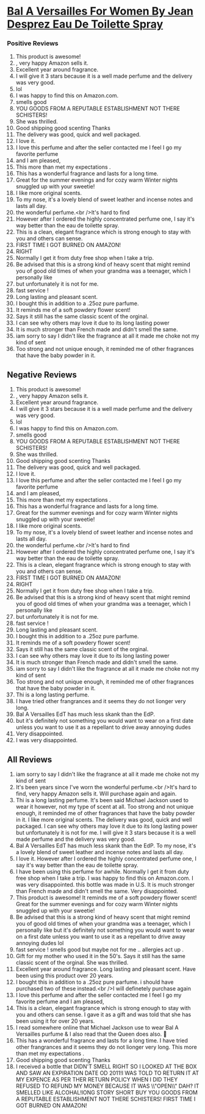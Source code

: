 # [Bal A Versailles For Women By Jean Desprez Eau De Toilette Spray](https://products.checkmycream.com/products/Bal-A-Versailles-For-Women-By-Jean-Desprez-Eau-De-Toilette-Spray.html)

### Positive Reviews

<ol>
      <li>This product is awesome!</li>
      <li>, very happy Amazon sells it.</li>
      <li>Excellent year around fragrance.  </li>
      <li>I will give it 3 stars because it is a well made perfume and the delivery was very good.</li>
      <li>lol</li>
      <li>I was happy to find this on Amazon.com.  </li>
      <li>smells good</li>
      <li>YOU GOODS FROM A REPUTABLE ESTABLISHMENT NOT THERE SCHISTERS!</li>
      <li>She was thrilled.</li>
      <li>Good shipping good scenting Thanks</li>
      <li>The delivery was good, quick  and well packaged.</li>
      <li>I love it.  </li>
      <li>I love this perfume and after the seller contacted me I feel I go my favorite perfume</li>
      <li>and I am pleased,</li>
      <li>This more than met my expectations .</li>
      <li>This has a wonderful fragrance and lasts for a long time.  </li>
      <li>Great for the summer evenings and for cozy warm Winter nights snuggled up with your sweetie!</li>
      <li>I like more original scents.</li>
      <li>To my nose, it&#x27;s a lovely blend of sweet leather and incense notes and lasts all day.</li>
      <li>the wonderful perfume.&lt;br /&gt;It&#x27;s hard to find</li>
      <li>However after I ordered the highly concentrated perfume one, I say it&#x27;s way better than the eau de toilette spray.</li>
      <li>This is a clean, elegant fragrance which is strong enough to stay with you and others can sense.</li>
      <li>FIRST TIME I GOT BURNED ON AMAZON!</li>
      <li>RIGHT</li>
      <li>Normally I get it from duty free shop when I take a trip.  </li>
      <li>Be advised that this is a strong kind of heavy scent that might remind you of good old times of when your grandma was a teenager, which I personally like</li>
      <li>but unfortunately it is not for me.</li>
      <li>fast service !</li>
      <li>Long lasting and pleasant scent.  </li>
      <li>I bought this in addition to a .25oz pure parfume.</li>
      <li>It reminds me of a soft powdery flower scent!</li>
      <li>Says it still has the same classic scent of the orginal.  </li>
      <li>I can see why others may love it due to its long lasting power</li>
      <li>It is much stronger than French made and didn&#x27;t smell the same.  </li>
      <li>iam sorry to say I didn&#x27;t like the fragrance at all it made me choke not my kind of sent</li>
      <li>Too strong and not unique enough, it reminded me of other fragrances that have the baby powder in it.</li>
</ol>


<h2>Negative Reviews</h2>
<ol>
<li> This product is awesome!</li>
<li> , very happy Amazon sells it.</li>
<li> Excellent year around fragrance.  </li>
<li> I will give it 3 stars because it is a well made perfume and the delivery was very good.</li>
<li> lol</li>
<li> I was happy to find this on Amazon.com.  </li>
<li> smells good</li>
<li> YOU GOODS FROM A REPUTABLE ESTABLISHMENT NOT THERE SCHISTERS!</li>
<li> She was thrilled.</li>
<li> Good shipping good scenting Thanks</li>
<li> The delivery was good, quick  and well packaged.</li>
<li> I love it.  </li>
<li> I love this perfume and after the seller contacted me I feel I go my favorite perfume</li>
<li> and I am pleased,</li>
<li> This more than met my expectations .</li>
<li> This has a wonderful fragrance and lasts for a long time.  </li>
<li> Great for the summer evenings and for cozy warm Winter nights snuggled up with your sweetie!</li>
<li> I like more original scents.</li>
<li> To my nose, it&#x27;s a lovely blend of sweet leather and incense notes and lasts all day.</li>
<li> the wonderful perfume.&lt;br /&gt;It&#x27;s hard to find</li>
<li> However after I ordered the highly concentrated perfume one, I say it&#x27;s way better than the eau de toilette spray.</li>
<li> This is a clean, elegant fragrance which is strong enough to stay with you and others can sense.</li>
<li> FIRST TIME I GOT BURNED ON AMAZON!</li>
<li> RIGHT</li>
<li> Normally I get it from duty free shop when I take a trip.  </li>
<li> Be advised that this is a strong kind of heavy scent that might remind you of good old times of when your grandma was a teenager, which I personally like</li>
<li> but unfortunately it is not for me.</li>
<li> fast service !</li>
<li> Long lasting and pleasant scent.  </li>
<li> I bought this in addition to a .25oz pure parfume.</li>
<li> It reminds me of a soft powdery flower scent!</li>
<li> Says it still has the same classic scent of the orginal.  </li>
<li> I can see why others may love it due to its long lasting power</li>
<li> It is much stronger than French made and didn&#x27;t smell the same.  </li>
<li> iam sorry to say I didn&#x27;t like the fragrance at all it made me choke not my kind of sent</li>
<li> Too strong and not unique enough, it reminded me of other fragrances that have the baby powder in it.</li>
<li> Thi is a long lasting perfume.</li>
<li> I have tried other frangrances and it seems they do not lionger very long.</li>
<li> Bal A Versailles EdT has much less skank than the EdP.  </li>
<li> but it&#x27;s definitely not something you would want to wear on a first date unless you want to use it as a repellant to drive away annoying dudes</li>
<li> Very disappointed.</li>
<li> I was very disappointed.  </li>
</ol>

<h2>All Reviews</h2>

<ol>
    <li> iam sorry to say I didn&#x27;t like the fragrance at all it made me choke not my kind of sent</li>
    <li> It&#x27;s been years since I&#x27;ve worn the wonderful perfume.&lt;br /&gt;It&#x27;s hard to find, very happy Amazon sells it. Will purchase again and again.</li>
    <li> Thi is a long lasting perfume. It&#x27;s been said Michael Jackson used to wear it however, not my type of scent at all. Too strong and not unique enough, it reminded me of other fragrances that have the baby powder in it. I like more original scents. The delivery was good, quick  and well packaged. I can see why others may love it due to its long lasting power but unfortunately it is not for me. I will give it 3 stars because it is a well made perfume and the delivery was very good.</li>
    <li> Bal A Versailles EdT has much less skank than the EdP.  To my nose, it&#x27;s a lovely blend of sweet leather and incense notes and lasts all day.</li>
    <li> I love it.  However after I ordered the highly concentrated perfume one, I say it&#x27;s way better than the eau de toilette spray.</li>
    <li> I have been using this perfume for awhile.  Normally I get it from duty free shop when I take a trip.  I was happy to find this on Amazon.com.  I was very disappointed.  this bottle was made in U.S.  It is much stronger than French made and didn&#x27;t smell the same.  Very disappointed.</li>
    <li> This product is awesome! It reminds me of a soft powdery flower scent! Great for the summer evenings and for cozy warm Winter nights snuggled up with your sweetie!</li>
    <li> Be advised that this is a strong kind of heavy scent that might remind you of good old times of when your grandma was a teenager, which I personally like but it&#x27;s definitely not something you would want to wear on a first date unless you want to use it as a repellant to drive away annoying dudes lol</li>
    <li> fast service ! smells good but maybe not for me .. allergies act up .</li>
    <li> Gift for my mother who used it in the 50&#x27;s.  Says it still has the same classic scent of the orginal.  She was thrilled.</li>
    <li> Excellent year around fragrance.  Long lasting and pleasant scent.  Have been using this product over 20 years.</li>
    <li> I bought this in addition to a .25oz pure parfume. i should have purchased two of these instead.&lt;br /&gt;I will definetely purchase again</li>
    <li> I love this perfume and after the seller contacted me I feel I go my favorite perfume and I am pleased,</li>
    <li> This is a clean, elegant fragrance which is strong enough to stay with you and others can sense. I gave it as a gift and was told that she has been using it for over 20 years.</li>
    <li> I read somewhere online that Michael Jackson use to wear Bal A Versailles purfume &amp; I also read that the Queen does also. 🌹</li>
    <li> This has a wonderful fragrance and lasts for a long time.  I have tried other frangrances and it seems they do not lionger very long. This more than met my expectations .</li>
    <li> Good shipping good scenting Thanks</li>
    <li> I received a bottle that DIDN&#x27;T SMELL RIGHT SO I LOOKED AT THE BOX AND SAW AN EXPIRATION DATE OD 2011!I WAS TOLD TO RETURN IT AT MY EXPENCE AS PER THER RETURN POLICY WHEN I DID THEY REFUSED TO REFUND MY MONEY BECAUSE IT WAS \\&quot;OPEN\\&quot; DAH? IT SMELLED LIKE ALCOHAL!lONG STORY SHORT BUY YOU GOODS FROM A REPUTABLE ESTABLISHMENT NOT THERE SCHISTERS! FIRST TIME I GOT BURNED ON AMAZON!</li>
</ol>




